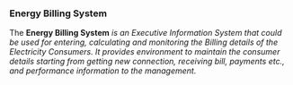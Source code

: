 ### Energy Billing System ###

The **Energy Billing System** _is an Executive Information System that could be used for entering, calculating and monitoring the Billing details of the Electricity Consumers. It provides environment to maintain the consumer details starting from getting new connection, receiving bill, payments etc., and performance information to the management._